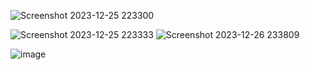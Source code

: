 ![Screenshot 2023-12-25 223300](https://github.com/Narayan-Thakare/YETI-LOGIN-PAGE-HTML-CSS-JS/assets/113063658/8e5d6af7-3eac-4415-a2da-91df90ee2b32)

![Screenshot 2023-12-25 223333](https://github.com/Narayan-Thakare/YETI-LOGIN-PAGE-HTML-CSS-JS/assets/113063658/8470aa67-b8cd-41d4-a6d1-fd4b3711d5d6)
![Screenshot 2023-12-26 233809](https://github.com/Narayan-Thakare/YETI-LOGIN-PAGE-HTML-CSS-JS/assets/113063658/a296f757-d8ce-4218-8ac8-043131fe8374)


![image](https://github.com/Narayan-Thakare/YETI-LOGIN-PAGE-HTML-CSS-JS/assets/113063658/0b5378d4-251f-4c61-a796-9f4a982646af)
